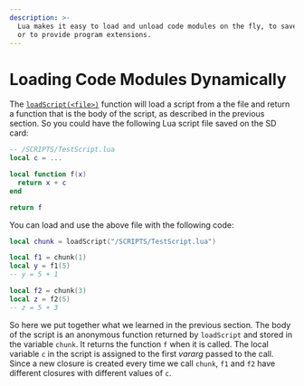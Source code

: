 ```yaml
---
description: >-
  Lua makes it easy to load and unload code modules on the fly, to save memory
  or to provide program extensions.
---
```


# Loading Code Modules Dynamically

The [`loadScript(<file>)`](https://github.com/EdgeTX/lua-reference-guide/blob/main/lua_api_reference/general-functions-less-than-greater-than-luadoc-begin-general/loadscript.md) function will load a script from a the file and return a function that is the body of the script, as described in the previous section. So you could have the following Lua script file saved on the SD card:

```lua
-- /SCRIPTS/TestScript.lua
local c = ...

local function f(x)
  return x + c
end

return f
```

You can load and use the above file with the following code:

```lua
local chunk = loadScript("/SCRIPTS/TestScript.lua")

local f1 = chunk(1)
local y = f1(5)
-- y = 5 + 1

local f2 = chunk(3)
local z = f2(5)
-- z = 5 + 3
```

So here we put together what we learned in the previous section. The body of the script is an anonymous function returned by `loadScript` and stored in the variable `chunk`. It returns the function `f` when it is called. The local variable `c` in the script is assigned to the first _vararg_ passed to the call. Since a new closure is created every time we call `chunk`, `f1` and `f2` have different closures with different values of `c`.
